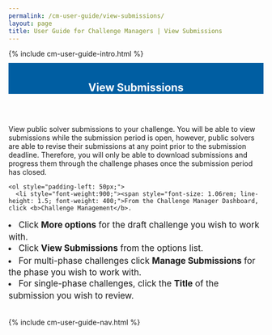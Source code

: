 ```yaml
---
permalink: /cm-user-guide/view-submissions/
layout: page
title: User Guide for Challenge Managers | View Submissions
---
```

<div class="row">
  <div class="col-sm-12">{% include cm-user-guide-intro.html %}</div>
</div>
<div class="row" style="padding-top: 10px; padding-bottom: 30px;">
  <div class="col-sm-12" style="padding-top: 6px; background-color: #005ea2; color: #ffffff; text-align: center;">
    <h2>View Submissions</h2>
  </div>
</div>
<div class="row">
  <div class="col-sm-7">
    <p>View public solver submissions to your challenge. You will be able to view submissions while the submission period is open, however, public solvers are able to revise their submissions at any point prior to the submission deadline. Therefore, you will only be able to download submissions and progress them through the challenge phases once the submission period has closed.</p>
  
    <ol style="padding-left: 50px;">
      <li style="font-weight:900;"><span style="font-size: 1.06rem; line-height: 1.5; font-weight: 400;">From the Challenge Manager Dashboard, click <b>Challenge Management</b>.
<li style="font-weight:900;"><span style="font-size: 1.06rem; line-height: 1.5; font-weight: 400;">Click <b>More options</b> for the draft challenge you wish to work with. 
<li style="font-weight:900;"><span style="font-size: 1.06rem; line-height: 1.5; font-weight: 400;">Click <b>View Submissions</b> from the options list.
<li style="font-weight:900;"><span style="font-size: 1.06rem; line-height: 1.5; font-weight: 400;">For multi-phase challenges click <b>Manage Submissions</b> for the phase you wish to work with.
<li style="font-weight:900;"><span style="font-size: 1.06rem; line-height: 1.5; font-weight: 400;">For single-phase challenges, click the <b>Title</b> of the submission you wish to review.

</span></li>
    </ol>

  </div>
  <div class="col-sm-1">&nbsp;</div>
  <div class="col-sm-4"> {% include cm-user-guide-nav.html %} </div>
</div>
